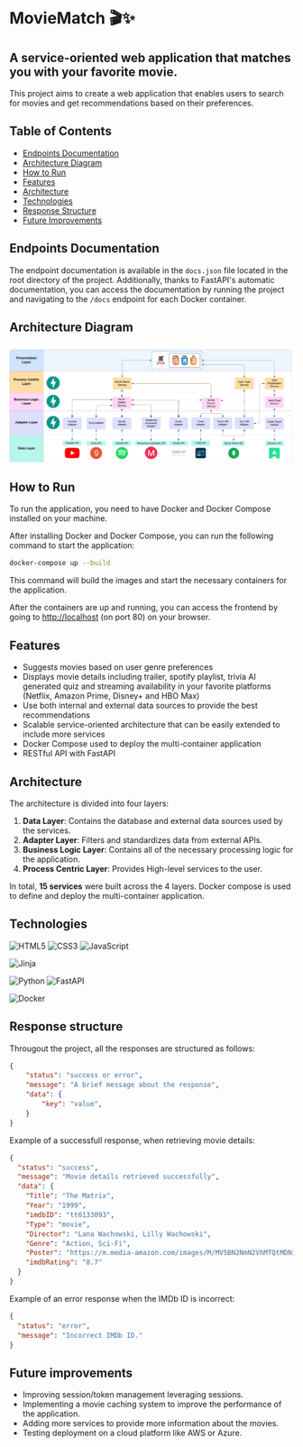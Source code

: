 # MovieMatch 🎬✨

## A service-oriented web application that matches you with your favorite movie.

This project aims to create a web application that enables users to search for movies and get recommendations based on their preferences.

## Table of Contents

- [Endpoints Documentation](#endpoints-documentation)
- [Architecture Diagram](#architecture-diagram)
- [How to Run](#how-to-run)
- [Features](#features)
- [Architecture](#architecture)
- [Technologies](#technologies)
- [Response Structure](#response-structure)
- [Future Improvements](#future-improvements)

## Endpoints Documentation

The endpoint documentation is available in the `docs.json` file located in the root directory of the project. Additionally, thanks to FastAPI's automatic documentation, you can access the documentation by running the project and navigating to the `/docs` endpoint for each Docker container.

## Architecture Diagram

<img src="service_architecture.png" alt="architecture"/>

## How to Run

To run the application, you need to have Docker and Docker Compose installed on your machine.

After installing Docker and Docker Compose, you can run the following command to start the application:

```bash
docker-compose up --build
```
This command will build the images and start the necessary containers for the application.

After the containers are up and running, you can access the frontend by going to [http://localhost](http://localhost) (on port 80) on your browser.

## Features

+ Suggests movies based on user genre preferences
+ Displays movie details including trailer, spotify playlist, trivia AI generated quiz and streaming availability in your favorite platforms (Netflix, Amazon Prime, Disney+ and HBO Max)
+ Use both internal and external data sources to provide the best recommendations
+ Scalable service-oriented architecture that can be easily extended to include more services
+ Docker Compose used to deploy the multi-container application
+ RESTful API with FastAPI

## Architecture

The architecture is divided into four layers:

1. **Data Layer**: Contains the database and external data sources used by the services.
2. **Adapter Layer**: Filters and standardizes data from external APIs.
3. **Business Logic Layer**:  Contains all of the necessary processing logic for the application.
4. **Process Centric Layer**: Provides High-level services to the user.

In total, **15 services** were built across the 4 layers. Docker compose is used to define and deploy the multi-container application.

## Technologies

![HTML5](https://img.shields.io/badge/HTML5-E34F26?style=for-the-badge&logo=html5&logoColor=white) ![CSS3](https://img.shields.io/badge/CSS3-1572B6?style=for-the-badge&logo=css3) ![JavaScript](https://img.shields.io/badge/JavaScript-F7DF1E?style=for-the-badge&logo=javascript&logoColor=black)

![Jinja](https://img.shields.io/badge/Jinja-000000?style=for-the-badge&logo=jinja)

![Python](https://img.shields.io/badge/Python-FFD43B?style=for-the-badge&logo=python&logoColor=blue) ![FastAPI](https://img.shields.io/badge/FastAPI-005571?style=for-the-badge&logo=fastapi)

![Docker](https://img.shields.io/badge/Docker-2CA5E0?style=for-the-badge&logo=docker&logoColor=white)

## Response structure

Througout the project, all the responses are structured as follows:

```json
{
    "status": "success or error",
    "message": "A brief message about the response",
    "data": { 
        "key": "value",
    } 
}
```

Example of a successfull response, when retrieving movie details:

```json
{
  "status": "success",
  "message": "Movie details retrieved successfully",
  "data": {
    "Title": "The Matrix",
    "Year": "1999",
    "imdbID": "tt0133093",
    "Type": "movie",
    "Director": "Lana Wachowski, Lilly Wachowski",
    "Genre": "Action, Sci-Fi",
    "Poster": "https://m.media-amazon.com/images/M/MV5BN2NmN2VhMTQtMDNiOS00NDlhLTliMjgtODE2ZTY0ODQyNDRhXkEyXkFqcGc@._V1_SX300.jpg",
    "imdbRating": "8.7"
  }
}
```

Example of an error response when the IMDb ID is incorrect:

```json
{
  "status": "error",
  "message": "Incorrect IMDb ID."
}
```

## Future improvements

+ Improving session/token management leveraging sessions.
+ Implementing a movie caching system to improve the performance of the application.
+ Adding more services to provide more information about the movies.
+ Testing deployment on a cloud platform like AWS or Azure.
